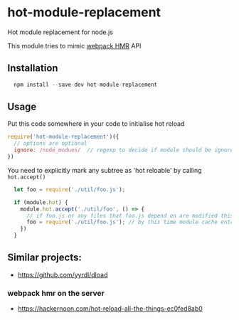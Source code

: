 # hot-module-replacement
Hot module replacement for node.js

This module tries to mimic [webpack HMR](https://webpack.github.io/docs/hot-module-replacement.html) API

## Installation
```js
  npm install --save-dev hot-module-replacement
```

## Usage

Put this code somewhere in your code to initialise hot reload

```js
require('hot-module-replacement')({
  // options are optional
  ignore: /node_modues/  // regexp to decide if module should be ignored; also can be a function accepting string and returning true/false
})
```

You need to explicitly mark any subtree as 'hot reloable' by calling `hot.accept()`

```js
  let foo = require('./util/foo.js');

  if (module.hot) { 
    module.hot.accept('./util/foo', () => {
      // if foo.js or any files that foo.js depend on are modified this callback is invoked
      foo = require('./util/foo.js'); // by this time module cache entry for 'foo' already cleaned and module reloaded, requiring again is the easiest way of geting reference to new module. We need to assign it to local foo variable to make our local code in this file aware of it.
    })
  }
```

## Similar projects:

- https://github.com/yyrdl/dload

### webpack hmr on the server

- https://hackernoon.com/hot-reload-all-the-things-ec0fed8ab0
